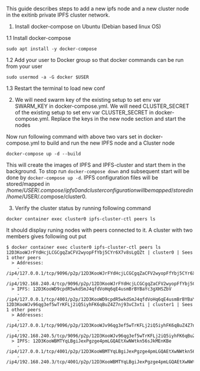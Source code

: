 This guide describes steps to add a new ipfs node and a new cluster node in the exitinb private IPFS cluster network.

1. Install docker-compose on Ubuntu (Debian based linux OS)

1.1 Install docker-compose
```
sudo apt install -y docker-compose
```
1.2 Add your user to Docker group so that docker commands can be run from your user
```
sudo usermod -a -G docker $USER
```
1.3 Restart the terminal to load new conf

2. We will need swarm key of the existing setup to set env var SWARM_KEY in docker-compose.yml.
We will need CLUSTER_SECRET of the existing setup to set env var CLUSTER_SECRET in docker-compose.yml.
Replace the keys in the new node section and start the nodes

Now run following command with above two vars set in docker-compose.yml to build and run the new IPFS node and a Cluster node
```
docker-compose up -d --build
```
This will create the images of IPFS and IPFS-cluster and start them in the background. To stop run ```docker-compose down``` and subsequent start will be done by ``` docker-compose up -d ```. IPFS configuration files will be stored/mapped in /home/$USER/.compose/ipfs0 and cluster configuration will be mapped/stored in /home/$USER/.compose/cluster0.

3. Verify the cluster status by running following command
```
docker container exec cluster0 ipfs-cluster-ctl peers ls
```

It should display runing nodes with peers connected to it. A cluster with two members gives following out put

```
$ docker container exec cluster0 ipfs-cluster-ctl peers ls
12D3KooWJrFYdHcjLCGCgqZaCFV2wyopFfYbj5CYr6X7v8sLgQZt | cluster0 | Sees 1 other peers
  > Addresses:
    - /ip4/127.0.0.1/tcp/9096/p2p/12D3KooWJrFYdHcjLCGCgqZaCFV2wyopFfYbj5CYr6X7v8sLgQZt
    - /ip4/192.168.240.4/tcp/9096/p2p/12D3KooWJrFYdHcjLCGCgqZaCFV2wyopFfYbj5CYr6X7v8sLgQZt
  > IPFS: 12D3KooWD9cpdR5wkdSmJ4qfdVoHq6qE4usmBrBYBaYc3gXHSZbV
    - /ip4/127.0.0.1/tcp/4001/p2p/12D3KooWD9cpdR5wkdSmJ4qfdVoHq6qE4usmBrBYBaYc3gXHSZbV
12D3KooWJv96qg3ef5wTrKFLj2iQ5iyhFK6qBuZ4Z7nj93vC3xti | cluster1 | Sees 1 other peers
  > Addresses:
    - /ip4/127.0.0.1/tcp/9096/p2p/12D3KooWJv96qg3ef5wTrKFLj2iQ5iyhFK6qBuZ4Z7nj93vC3xti
    - /ip4/192.168.240.5/tcp/9096/p2p/12D3KooWJv96qg3ef5wTrKFLj2iQ5iyhFK6qBuZ4Z7nj93vC3xti
  > IPFS: 12D3KooWBMTYqLBgiJexPgzge4pmLGQAEtXwNWtkn56sJkMEnKBe
    - /ip4/127.0.0.1/tcp/4001/p2p/12D3KooWBMTYqLBgiJexPgzge4pmLGQAEtXwNWtkn56sJkMEnKBe
    - /ip4/192.168.240.3/tcp/4001/p2p/12D3KooWBMTYqLBgiJexPgzge4pmLGQAEtXwNWtkn56sJkMEnKBe
```


